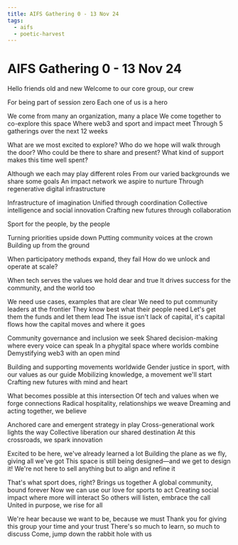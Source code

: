 ```yaml
---
title: AIFS Gathering 0 - 13 Nov 24
tags:
  - aifs
  - poetic-harvest
---
```


# AIFS Gathering 0 - 13 Nov 24

Hello friends old and new
Welcome to our core group, our crew

For being part of session zero
Each one of us is a hero

We come from many an organization, many a place
We come together to co-explore this space
Where web3 and sport and impact meet
Through 5 gatherings over the next 12 weeks

What are we most excited to explore?
Who do we hope will walk through the door?
Who could be there to share and present?
What kind of support makes this time well spent?

Although we each may play different roles
From our varied backgrounds we share some goals
An impact network we aspire to nurture
Through regenerative digital infrastructure

Infrastructure of imagination
Unified through coordination
Collective intelligence and social innovation
Crafting new futures through collaboration

Sport for the people, by the people

Turning priorities upside down
Putting community voices at the crown
Building up from the ground

When participatory methods expand, they fail
How do we unlock and operate at scale?

When tech serves the values we hold dear and true
It drives success for the community, and the world too

We need use cases, examples that are clear
We need to put community leaders at the frontier
They know best what their people need
Let's get them the funds and let them lead
The issue isn't lack of capital, it's capital flows
how the capital moves and where it goes

Community governance and inclusion we seek
Shared decision-making where every voice can speak
In a phygital space where worlds combine
Demystifying web3 with an open mind

Building and supporting movements worldwide
Gender justice in sport, with our values as our guide
Mobilizing knowledge, a movement we'll start
Crafting new futures with mind and heart

What becomes possible at this intersection
Of tech and values when we forge connections
Radical hospitality, relationships we weave
Dreaming and acting together, we believe

Anchored care and emergent strategy in play
Cross-generational work lights the way
Collective liberation our shared destination
At this crossroads, we spark innovation

Excited to be here, we've already learned a lot
Building the plane as we fly, giving all we've got
This space is still being designed—and we get to design it!
We're not here to sell anything but to align and refine it

That's what sport does, right? Brings us together
A global community, bound forever
Now we can use our love for sports to act
Creating social impact where more will interact
So others will listen, embrace the call
United in purpose, we rise for all

We're hear because we want to be, because we must
Thank you for giving this group your time and your trust
There's so much to learn, so much to discuss
Come, jump down the rabbit hole with us